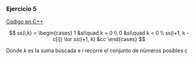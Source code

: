 ### Ejercicio 5

[Codigo en C++](../../Codigo/Ej_05.cpp)

$$
ss(i,k) = \begin{cases}
1 &si\quad k = 0 \\
0 &si\quad k < 0 \\
ss(i+1, k - c[i]) \lor ss(i+1, k) &cc
\end{cases}
$$

Donde $k$ es la suma buscada e $i$ recorre el conjunto de números posibles $c$